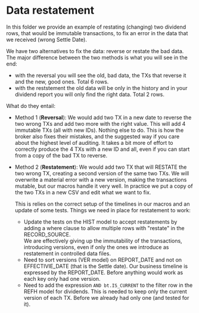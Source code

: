 # Data restatement

In this folder we provide an example of restating (changing) two dividend rows, 
that would be immutable transactions, to fix an error in the data that we received (wrong Settle Date).

We have two alternatives to fix the data: reverse or restate the bad data.
The major difference between the two methods is what you will see in the end:
- with the reversal you will see the old, bad data, the TXs that reverse it and the new, good ones. Total 6 rows.
- with the reststement the old data will be only in the history and in your dividend report you will only find the right data. Total 2 rows.

What do they entail:
- Method 1 (**Reversal**): 
  We would add two TX in a new date to reverse the two wrong TXs and add two more with the right value.
  This will add 4 immutable TXs (all with new IDs). Nothing else to do. 
  This is how the broker also fixes their mistakes, and the suggested way if you care about the highest level of auditing. 
  It takes a bit more of effort to correctly produce the 4 TXs with a new ID and all, 
  even if you can start from a copy of the bad TX to reverse.
  
- Method 2 (**Restatement**): 
  We would add two TX that will RESTATE the two wrong TX, creating a second version of the same two TXs.
  We will overwrite a material error with a new version, making the transactions mutable, but our macros handle it very well.
  In practice we put a copy of the two TXs in a new CSV and edit what we want to fix.
  
  This is relies on the correct setup of the timelines in our macros and an update of some tests.
  Things we need in place for restatement to work:
  - Update the tests on the HIST model to accept restatements by adding a where clause to allow multiple rows with "restate" in the RECORD_SOURCE.  
    We are effectively giving up the immutability of the transactions, introducing versions, even if only the ones we introduce as restatement
    in controlled data files.
  - Need to sort versions (VER model) on REPORT_DATE and not on EFFECTIVIE_DATE (that is the Settle date).
    Our business timeline is expressed by the REPORT_DATE. Before anything would work as each key only had one version.
  - Need to add the expression `AND bt.IS_CURRENT` to the filter row in the REFH model for dividends. 
    This is needed to keep only the current version of each TX. Before we already had only one (and tested for it).

